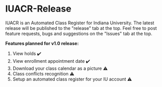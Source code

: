 # IUACR-Release
IUACR is an Automated Class Register for Indiana University. The latest release will be published to the "release" tab at the top. Feel free to post feature requests, bugs and suggestions on the "Issues" tab at the top.

<b>Features planned for v1.0 release:</b>
1. View holds                                                     ✔️
2. View enrollment appointment date                               ✔️
3. Download your class calendar as a picture                      ⚠️
4. Class conflicts recognition                                    ⚠️
5. Setup an automated class register for your IU account          ⚠️
